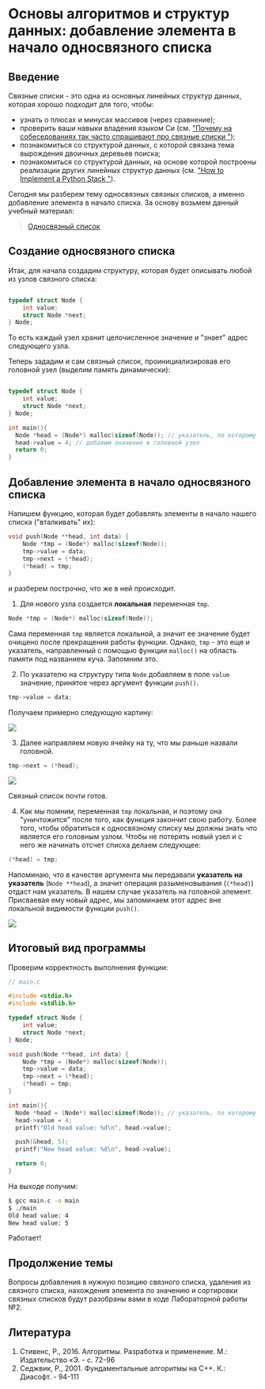 # Основы алгоритмов и структур данных: добавление элемента в начало односвязного списка

## Введение

Связные списки - это одна из основных линейных структур данных, которая хорошо подходит для того, чтобы:
- узнать о плюсах и минусах массивов (через сравнение);
- проверить ваши навыки владения языком Си (см. ["Почему на собеседованиях так часто спрашивают про связные списки
"](https://habr.com/ru/post/455070/));
- познакомиться со структурой данных, с которой связана тема вырождения двоичных деревьев поиска;
- познакомиться со структурой данных, на основе которой построены реализации других линейных структур данных (см. ["How to Implement a Python Stack
"](https://realpython.com/how-to-implement-python-stack/)).

Сегодня мы разберем тему односвязных связных списков, а именно добавление элемента в начало списка. За основу возьмем данный учебный материал:
> [Односвязный список](https://learnc.info/adt/linked_list.html)

## Создание односвязного списка

Итак, для начала создадим структуру, которая будет описывать любой из узлов связного списка:

```c

typedef struct Node {
    int value;
    struct Node *next;
} Node;

```

То есть каждый узел хранит целочисленное значение и "знает" адрес следующего узла. 

Теперь зададим и сам связный список, проинициализировав его головной узел (выделим память динамически):

```c

typedef struct Node {
    int value;
    struct Node *next;
} Node;

int main(){
  Node *head = (Node*) malloc(sizeof(Node)); // указатель, по которому можно найти головной элемент
  head->value = 4; // добавим значение в головной узел
  return 0;
}
```

## Добавление элемента в начало односвязного списка

Напишем функцию, которая будет добавлять элементы в начало нашего списка ("вталкивать" их):

```c
void push(Node **head, int data) {
    Node *tmp = (Node*) malloc(sizeof(Node));
    tmp->value = data;
    tmp->next = (*head);
    (*head) = tmp;
}

```

и разберем построчно, что же в ней происходит.

1. Для нового узла создается **локальная** переменная `tmp`.

```c
Node *tmp = (Node*) malloc(sizeof(Node));
```

Сама переменная `tmp` является локальной, а значит ее значение будет очищено после прекращения работы функции. Однако, `tmp` - это еще и указатель, направленный с помощью функции `malloc()` на область памяти под названием куча. Запомним это.

2. По указателю на структуру типа `Node` добавляем в поле `value` значение, принятое через аргумент функции `push()`.

```c
tmp->value = data;
```

Получаем примерно следующую картину:

![](https://habrastorage.org/webt/hi/_y/ei/hi_yei3bpdsrunn2oiuukyywlno.png)

3. Далее направляем новую ячейку на ту, что мы раньше назвали головной.

```c
tmp->next = (*head);
```

![](https://habrastorage.org/webt/f3/dm/hk/f3dmhknz6vxbmbxon5uumfvtcqe.png)

Связный список почти готов. 

4. Как мы помним, переменная `tmp` локальная, и поэтому она "уничтожится" после того, как функция закончит свою работу. Более того, чтобы обратиться к односвязному списку мы должны знать что является его головным узлом. Чтобы не потерять новый узел и с него же начинать отсчет списка делаем следующее:

```c
(*head) = tmp;
```

Напоминаю, что в качестве аргумента мы передавали **указатель на указатель** (`Node **head`), а значит операция разыменовывания (`(*head)`) отдаст нам указатель. В нашем случае указатель на головной элемент. Присваевая ему новый адрес, мы запоминаем этот адрес вне локальной видимости функции `push()`.

![](https://habrastorage.org/webt/ud/ol/5d/udol5dpcee-fdyb6uiyvkb3j0_0.png)

## Итоговый вид программы

Проверим корректность выполнения функции:

```c
// main.c

#include <stdio.h>
#include <stdlib.h>

typedef struct Node {
    int value;
    struct Node *next;
} Node;

void push(Node **head, int data) {
    Node *tmp = (Node*) malloc(sizeof(Node));
    tmp->value = data;
    tmp->next = (*head);
    (*head) = tmp;
}

int main(){
  Node *head = (Node*) malloc(sizeof(Node)); // указатель, по которому можно найти головной элемент
  head->value = 4;
  printf("Old head value: %d\n", head->value);

  push(&head, 5);
  printf("New head value: %d\n", head->value);

  return 0;
}
```

На выходе получим:

```sh
$ gcc main.c -o main
$ ./main
Old head value: 4
New head value: 5
```

Работает! 

## Продолжение темы

Вопросы добавления в нужную позицию связного списка, удаления из связного списка, нахождения элемента по значению и сортировки связных списков будут разобраны вами в ходе Лабораторной работы №2.


## Литература

1. Стивенс, Р., 2016. Алгоритмы. Разработка и применение. М.: Издательство «Э. - с. 72-96
2. Седжвик, Р., 2001. Фундаментальные алгоритмы на С++. К.: Диасофт. - 94-111
